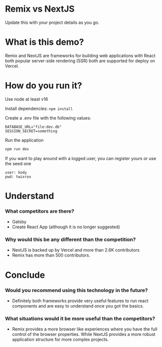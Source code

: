 # Remix vs NextJS

Update this with your project details as you go.

# What is this demo?

Remix and NextJS are frameworks for building web applications with React both popular server-side rendering (SSR) both are supported for deploy on Vercel.

# How do you run it?

Use node at least v16

Install dependencies:
`npm install`

Create a .env file with the following values:

```
DATABASE_URL="file:dev.db"
SESSION_SECRET=something
```

Run the application

```sh
npm run dev
```

If you want to play around with a logged user, you can register yours or use the seed one

```
user: kody
pwd: twixrox
```

# Understand
### What competitors are there?

- Gatsby
- Create React App (although it is no longer suggested)

### Why would this be any different than the competition?

- NextJS is backed up by Vercel and more than 2.6K contributors
- Remix has more than 500 contributors.

# Conclude
### Would you recommend using this technology in the future?

- Definitely both frameworks provide very useful features to run react components and are easy to understand once you got the basics.

### What situations would it be more useful than the competitors?

- Remix provides a more browser like experiences where you have the full control of the browser properties. While NextJS provides a more robust application structure for more complex projects.
